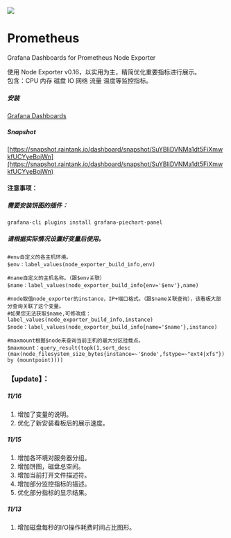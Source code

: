 ![](https://grafana.com/api/dashboards/8919/images/5601/image)
# Prometheus
Grafana Dashboards for Prometheus Node Exporter  

使用 Node Exporter v0.16，以实用为主，精简优化重要指标进行展示。  
包含：CPU 内存 磁盘 IO 网络 流量 温度等监控指标。  

##### 安装
[Grafana Dashboards](https://grafana.com/orgs/starsliao/dashboards)

##### Snapshot
[https://snapshot.raintank.io/dashboard/snapshot/SuYBliDVNMa1dt5FiXmwkfUCYyeBojWn](https://snapshot.raintank.io/dashboard/snapshot/SuYBliDVNMa1dt5FiXmwkfUCYyeBojWn)
#### 注意事项：
##### 需要安装饼图的插件：
```
grafana-cli plugins install grafana-piechart-panel
```
##### 请根据实际情况设置好变量后使用。
```
#env自定义的各主机环境。
$env：label_values(node_exporter_build_info,env)

#name自定义的主机名称。（跟$env关联）
$name：label_values(node_exporter_build_info{env='$env'},name)
	
#node取值node_exporter的instance，IP+端口格式。（跟$name关联查询），该看板大部分查询关联了这个变量。
#如果您无法获取$name,可修改成：label_values(node_exporter_build_info,instance)
$node：label_values(node_exporter_build_info{name='$name'},instance)

#maxmount根据$node来查询当前主机的最大分区挂载点。
$maxmount：query_result(topk(1,sort_desc (max(node_filesystem_size_bytes{instance=~'$node',fstype=~"ext4|xfs"}) by (mountpoint))))		
```
### 【update】：
##### 11/16
1. 增加了变量的说明。
2. 优化了新安装看板后的展示速度。 
##### 11/15  
1. 增加各环境对服务器分组。
2. 增加饼图，磁盘总空间。
3. 增加当前打开文件描述符。
4. 增加部分监控指标的描述。
5. 优化部分指标的显示结果。
##### 11/13  
1. 增加磁盘每秒的I/O操作耗费时间占比图形。
